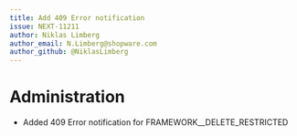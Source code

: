 ```yaml
---
title: Add 409 Error notification
issue: NEXT-11211
author: Niklas Limberg
author_email: N.Limberg@shopware.com 
author_github: @NiklasLimberg
---
```

# Administration
* Added 409 Error notification for FRAMEWORK__DELETE_RESTRICTED
